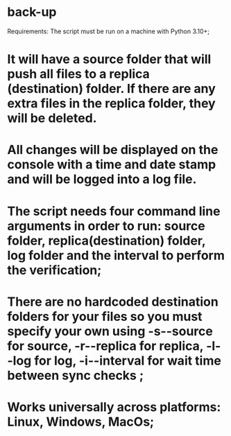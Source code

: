 # back-up
Requirements: The script must be run on a machine with Python 3.10+;
# It will have a source folder that will push all files to a replica (destination) folder. If there are any extra files in the replica folder, they will be deleted.
# All changes will be displayed on the console with a time and date stamp and will be logged into a log file.
# The script needs four command line arguments in order to run: source folder, replica(destination) folder, log folder and the interval to perform the verification;
# There are no hardcoded destination folders for your files so you must specify your own using -s\--source for source, -r\--replica for replica, -l\--log for log, -i\--interval for wait time between sync checks ;
# Works universally across platforms: Linux, Windows, MacOs;
